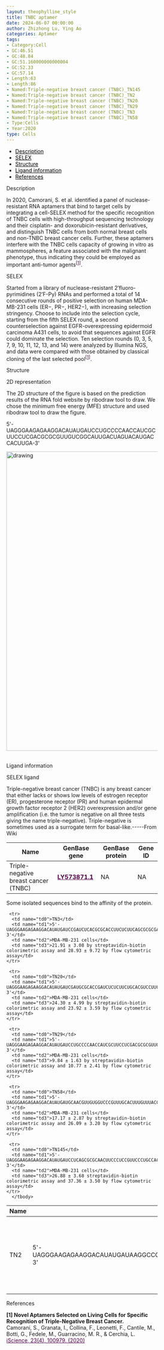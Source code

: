 ```yaml
---
layout: theophylline_style
title: TNBC aptamer
date: 2024-06-07 00:00:00
author: Zhizhong Lu, Ying Ao
categories: Aptamer
tags:
- Category:Cell
- GC:46.51
- GC:48.84
- GC:51.160000000000004
- GC:52.33
- GC:57.14
- Length:63
- Length:86
- Named:Triple-negative breast cancer (TNBC)_TN145
- Named:Triple-negative breast cancer (TNBC)_TN2
- Named:Triple-negative breast cancer (TNBC)_TN20
- Named:Triple-negative breast cancer (TNBC)_TN29
- Named:Triple-negative breast cancer (TNBC)_TN3
- Named:Triple-negative breast cancer (TNBC)_TN58
- Type:Cells
- Year:2020
type: Cells
---
```

<html>



<div class="side-nav">
<ul>
    <div class="side-nav-item"><li><a href="#description" style="color: #000000;">Description</a></li></div>
    <div class="side-nav-item"><li><a href="#SELEX" style="color: #000000;">SELEX</a></li></div>
    <div class="side-nav-item"><li><a href="#Structure" style="color: #000000;">Structure</a></li></div>
    <div class="side-nav-item"><li><a href="#ligand-recognition" style="color: #000000;">Ligand information</a></li></div>
    <div class="side-nav-item"><li><a href="#references" style="color: #000000;">References</a></li></div>
    </ul>
</div>



<p class="header_box" id="description">Description</p>
<p>In 2020, Camorani, S. et al. identified a panel of nuclease-resistant RNA aptamers that bind to target cells by integrating a cell-SELEX method for the specific recognition of TNBC cells with high-throughput sequencing technology and their cisplatin- and doxorubicin-resistant derivatives,  and distinguish TNBC cells from both normal breast cells and non-TNBC breast cancer cells. Further, these aptamers interfere with the TNBC cells capacity of growing in vitro as mammospheres, a feature associated with the malignant phenotype, thus indicating they could be employed as important anti-tumor agents<sup>[<a href="#ref1" style="color:#520049">1</a>]</sup>.<br></p>


<p class="header_box" id="SELEX">SELEX</p>
<p>Started from a library of nuclease-resistant 2′fluoro-pyrimidines (2′F-Py) RNAs and performed a total of 14 consecutive rounds of positive selection on human MDA-MB-231 cells (ER−, PR−, HER2−), with increasing selection stringency. Choose to include into the selection cycle, starting from the fifth SELEX round, a second counterselection against EGFR-overexpressing epidermoid carcinoma A431 cells, to avoid that sequences against EGFR could dominate the selection. Ten selection rounds (0, 3, 5, 7, 9, 10, 11, 12, 13, and 14) were analyzed by Illumina NGS, and data were compared with those obtained by classical cloning of the last selected pool<sup>[<a href="#ref1" style="color:#520049">1</a>]</sup>.</p>



<p class="header_box" id="Structure">Structure</p>
<p class="blowheader_box">2D representation</p>
<p>The 2D structure of the figure is based on the prediction results of the RNA fold website by ribodraw tool to draw. We chose the minimum free energy (MFE) structure and used ribodraw tool to draw the figure.</p>
<p>5'-UAGGGAAGAGAAGGACAUAUGAUCCUGCCCCAACCAUCGCUUCCUCGACGCGCGUUGUCGGCAUUGACUAGUACAUGACCACUUGA-3'</p>
<img src="/images/2D/TNBC_aptamer_2D.svg" alt="drawing" style="width:800px;display:block;margin:0 auto;border-radius:0;" class="img-responsive">
<div style="display: flex; justify-content: center;"></div>
<br>



<font ><p class="header_box" id="ligand-recognition">Ligand information</p>  

<p class="blowheader_box">SELEX ligand</p>
<p>Triple-negative breast cancer (TNBC) is any breast cancer that either lacks or shows low levels of estrogen receptor (ER), progesterone receptor (PR) and human epidermal growth factor receptor 2 (HER2) overexpression and/or gene amplification (i.e. the tumor is negative on all three tests giving the name triple-negative). Triple-negative is sometimes used as a surrogate term for basal-like.-----From Wiki</p>
<table class="table table-bordered" style="table-layout:fixed;width:auto;margin-left:auto;margin-right:auto;" >
  <thead>
      <tr>
        <th onclick="sortTable(0)">Name</th>
        <th onclick="sortTable(1)">GenBase gene</th>
        <th onclick="sortTable(2)">GenBase protein</th>
        <th onclick="sortTable(3)">Gene ID</th>
      </tr>
  </thead>
    <tbody>
      <tr>
        <td name="td0">Triple-negative breast cancer (TNBC)</td>
        <td name="td1"><a href="https://ngdc.cncb.ac.cn/genbase/search/gb/LY573871.1" target="_blank" style="color:#520049"><b>LY573871.1</b></a></td>
        <td name="td2">NA</td>
        <td name="td3">NA</td>
      </tr>
	  </tbody>
  </table>

  <p>Some isolated sequences bind to the affinity of the protein.</p>
<table class="table table-bordered" style="table-layout:fixed;width:auto;margin-left:auto;margin-right:auto;" >
  <thead>
      <tr>
        <th onclick="sortTable(0)">Name</th>
        <th onclick="sortTable(1)">Sequence</th>
        <th onclick="sortTable(2)">Ligand</th>
        <th onclick="sortTable(3)">Affinity</th>
      </tr>
  </thead>
    <tbody>
      <tr>
      <td name="td0">TN2</td>
      <td name="td1">5'-UAGGGAAGAGAAGGACAUAUGAUAAGGCCGACGUAAUGUGUCGGUCGUUACGCGUCGUGCACGUUGACUAGUACAUGACCACUUGA-3'</td>
      <td name="td2">MDA-MB-231 cells</td>
      <td name="td3">59.12 ± 12.93 by streptavidin-biotin colorimetric assay and 73.02 ± 12 by flow cytometric assay</td>
    </tr>
            
     <tr>
      <td name="td0">TN3</td>
      <td name="td1">5'-UAGGGAAGAGAAGGACAUAUGAUCCGAUCUCACGCGCACCUUCUCUUCAGCGCGCGACUGGCAUUGACUAGUACAUGACCACUUGA-3'</td>
      <td name="td2">MDA-MB-231 cells</td>
      <td name="td3">21.91 ± 3.08 by streptavidin-biotin colorimetric assay and 28.93 ± 9.72 by flow cytometric assay</td>
    </tr>
            
     <tr>
      <td name="td0">TN20</td>
      <td name="td1">5'-UAGGGAAGAGAAGGACAUAUGAUCGAUGCGCACCGAUCUCUCUUCUGCACGUCCUUCGGCACAUUGACUAGUACAUGACCACUUGA-3'</td>
      <td name="td2">MDA-MB-231 cells</td>
      <td name="td3">24.30 ± 4.99 by streptavidin-biotin colorimetric assay and 23.92 ± 3.59 by flow cytometric assay</td>
    </tr>
            
     <tr>
      <td name="td0">TN29</td>
      <td name="td1">5'-UAGGGAAGAGAAGGACAUAUGAUCCUGCCCCAACCAUCGCUUCCUCGACGCGCGUUGUCGGCAUUGACUAGUACAUGACCACUUGA-3'</td>
      <td name="td2">MDA-MB-231 cells</td>
      <td name="td3">9.84 ± 1.63 by streptavidin-biotin colorimetric assay and 10.77 ± 2.41 by flow cytometric assay</td>
    </tr>
            
     <tr>
      <td name="td0">TN58</td>
      <td name="td1">5'-UAGGGAAGAGAAGGACAUAUGAUGCAACGUUGUGGUCCCGUUUGCACUUUGUUUACGCGCGCAUUGACUAGUACAUGACCACUUGA-3'</td>
      <td name="td2">MDA-MB-231 cells</td>
      <td name="td3">17.17 ± 2.87 by streptavidin-biotin colorimetric assay and 26.09 ± 3.20 by flow cytometric assay</td>
    </tr>
            
     <tr>
      <td name="td0">TN145</td>
      <td name="td1">5'-UAGGGAAGAGAAGGACAUAUGAUCCUCAGCGCGCAACUUCCCUCCGUUCCCUGCCACGCGUCA-3'</td>
      <td name="td2">MDA-MB-231 cells</td>
      <td name="td3">26.88 ± 3.68 streptavidin-biotin colorimetric assay and 37.36 ± 3.50 by flow cytometric assay</td>
    </tr>
	  </tbody>
  </table>


                 
<p class="header_box" id="references">References</p>
                
<a id="ref1"></a><font><strong>[1] Novel Aptamers Selected on Living Cells for Specific Recognition of Triple-Negative Breast Cancer.</strong></font><br />
Camorani, S., Granata, I., Collina, F., Leonetti, F., Cantile, M., Botti, G., Fedele, M., Guarracino, M. R., & Cerchia, L.<br />
<a href="https://pubmed.ncbi.nlm.nih.gov/32222697/" target="_blank" style="color:#520049">iScience, 23(4), 100979. (2020)</a>
<br/>




<html lang="en">
    <head>
      <meta charset="utf-8" />
      <meta name="viewport" content="width=device-width, user-scalable=no, minimum-scale=1.0, maximum-scale=1.0">
      <meta http-equiv="X-UA-Compatible" content="IE=edge">
      <!-- Molstar CSS & JS -->
      <link rel="stylesheet" type="text/css" href="https://cdn.jsdelivr.net/npm/pdbe-molstar@3.3.0/build/pdbe-molstar.css">
      <script src="https://cdn.jsdelivr.net/npm/pdbe-molstar@3.3.0/build/pdbe-molstar-plugin.js"></script>
        <style>
          * {
              margin: 0;
              padding: 0;
              box-sizing: border-box;
          }
          .msp-plugin ::-webkit-scrollbar-thumb {
              background-color: #474748  !important;
          }
          .msp-plugin .msp-layout-standard {
              border: 1px solid #efefef;
          }
          .viewerSection1 {
            padding-top: 0px;
          }
          .controlsSection1 {
            width: 300px;
              display: flex;
              float:left;
              padding: 0px 0 0 0;
              height:25px;
            }
            .controlBox1 {
              border: 0px solid lightgray;
              padding: 0px;
              margin-bottom: 0px;
            }
          #myViewer1{
            float:left;
            width:500px;
            height: 500px;
            position:relative;
          }
        </style>
    </head>
    <script>
      var viewerInstance1 = new PDBeMolstarPlugin();
      var options1 = {
        customData:{
        format: 'pdb'},
        hideCanvasControls: ['expand', 'selection', 'animation', 'controlToggle'],
        bgColor: {r:255, g:255, b:255},
        }
      var viewerContainer1 = document.getElementById('myViewer1');
      viewerInstance1.render(viewerContainer1, options1);
  window.addEventListener('load', function() {
    var colorSelectionButton1 = document.querySelector('.controlsSection1 button');
    colorSelectionButton1.click();
  });
    </script>


</html>
